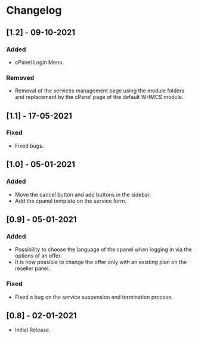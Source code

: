 # Changelog

## [1.2] - 09-10-2021

### Added

- cPanel Login Menu.

### Removed

- Removal of the services management page using the module folders and replacement by the cPanel page of the default WHMCS module.

## [1.1] - 17-05-2021

### Fixed

- Fixed bugs.

## [1.0] - 05-01-2021

### Added

- Move the cancel button and add buttons in the sidebar.
- Add the cpanel template on the service form.

## [0.9] - 05-01-2021

### Added

- Possibility to choose the language of the cpanel when logging in via the options of an offer.
- It is now possible to change the offer only with an existing plan on the reseller panel.

### Fixed

- Fixed a bug on the service suspension and termination process.


## [0.8] - 02-01-2021

- Initial Release.
